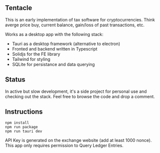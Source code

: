 ## Tentacle

This is an early implementation of tax software for cryptocurrencies. Think averge price buy, current balance, gain/loss of past transactions, etc.

Works as a desktop app with the following stack:

- Tauri as a desktop framework (alternative to electron)
- Fronted and backend written in Typescript
- Solidjs for the FE library
- Tailwind for styling
- SQLite for persistance and data querying

## Status

In active but slow development, it's a side project for personal use and checking out the stack.
Feel free to browse the code and drop a comment.

## Instructions

```
npm install
npm run package
npm run tauri dev
```

API Key is generated on the exchange website (add at least 1000 nonce).
This app only requires permission to Query Ledger Entries.
